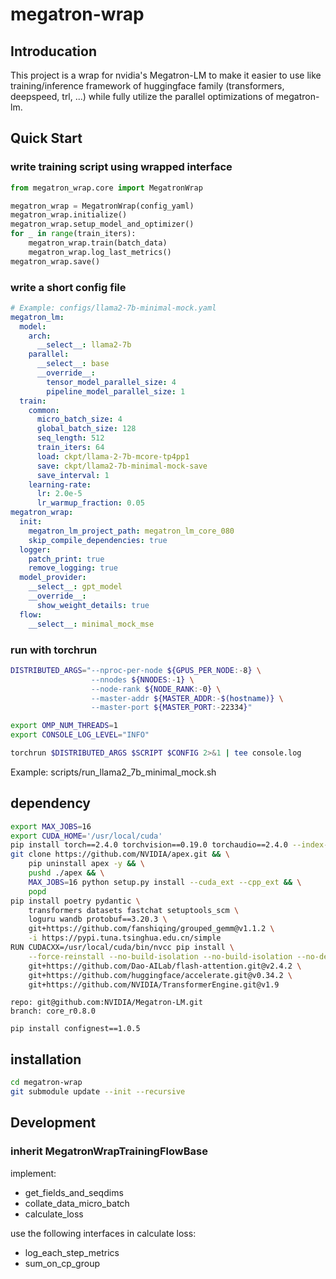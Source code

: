 # megatron-wrap

## Introducation
This project is a wrap for nvidia's Megatron-LM to make it easier to use like training/inference framework of huggingface family (transformers, deepspeed, trl, ...) while fully utilize the parallel optimizations of megatron-lm.

## Quick Start

### write training script using wrapped interface

```python
from megatron_wrap.core import MegatronWrap

megatron_wrap = MegatronWrap(config_yaml)
megatron_wrap.initialize()
megatron_wrap.setup_model_and_optimizer()
for _ in range(train_iters):
    megatron_wrap.train(batch_data)
    megatron_wrap.log_last_metrics()
megatron_wrap.save()
```

### write a short config file



```yaml
# Example: configs/llama2-7b-minimal-mock.yaml
megatron_lm:
  model:
    arch:
      __select__: llama2-7b
    parallel:
      __select__: base
      __override__:
        tensor_model_parallel_size: 4
        pipeline_model_parallel_size: 1
  train:
    common:
      micro_batch_size: 4
      global_batch_size: 128
      seq_length: 512
      train_iters: 64
      load: ckpt/llama-2-7b-mcore-tp4pp1
      save: ckpt/llama2-7b-minimal-mock-save
      save_interval: 1
    learning-rate:
      lr: 2.0e-5
      lr_warmup_fraction: 0.05
megatron_wrap:
  init:
    megatron_lm_project_path: megatron_lm_core_080
    skip_compile_dependencies: true
  logger:
    patch_print: true
    remove_logging: true
  model_provider:
    __select__: gpt_model
    __override__:
      show_weight_details: true
  flow:
    __select__: minimal_mock_mse

```

### run with torchrun

```bash
DISTRIBUTED_ARGS="--nproc-per-node ${GPUS_PER_NODE:-8} \
                  --nnodes ${NNODES:-1} \
                  --node-rank ${NODE_RANK:-0} \
                  --master-addr ${MASTER_ADDR:-$(hostname)} \
                  --master-port ${MASTER_PORT:-22334}"

export OMP_NUM_THREADS=1
export CONSOLE_LOG_LEVEL="INFO" 

torchrun $DISTRIBUTED_ARGS $SCRIPT $CONFIG 2>&1 | tee console.log

```

Example: scripts/run_llama2_7b_minimal_mock.sh 




## dependency

```bash
export MAX_JOBS=16
export CUDA_HOME='/usr/local/cuda'
pip install torch==2.4.0 torchvision==0.19.0 torchaudio==2.4.0 --index-url https://download.pytorch.org/whl/cu124
git clone https://github.com/NVIDIA/apex.git && \
    pip uninstall apex -y && \
    pushd ./apex && \
    MAX_JOBS=16 python setup.py install --cuda_ext --cpp_ext && \
    popd
pip install poetry pydantic \
    transformers datasets fastchat setuptools_scm \
    loguru wandb protobuf==3.20.3 \
    git+https://github.com/fanshiqing/grouped_gemm@v1.1.2 \
    -i https://pypi.tuna.tsinghua.edu.cn/simple
RUN CUDACXX=/usr/local/cuda/bin/nvcc pip install \
    --force-reinstall --no-build-isolation --no-build-isolation --no-deps \
    git+https://github.com/Dao-AILab/flash-attention.git@v2.4.2 \
    git+https://github.com/huggingface/accelerate.git@v0.34.2 \
    git+https://github.com/NVIDIA/TransformerEngine.git@v1.9
```

```
repo: git@github.com:NVIDIA/Megatron-LM.git
branch: core_r0.8.0
```

```
pip install confignest==1.0.5
```


## installation

```bash
cd megatron-wrap
git submodule update --init --recursive

```

## Development


### inherit MegatronWrapTrainingFlowBase 

implement:

- get_fields_and_seqdims
- collate_data_micro_batch
- calculate_loss

use the following interfaces in calculate loss:

- log_each_step_metrics
- sum_on_cp_group